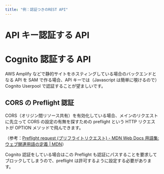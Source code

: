 ```yaml
---
title: "例：認証つきのREST API"
---
```


# API キー認証する API

# Cognito 認証する API

AWS Amplify などで静的サイトをホスティングしている場合のバックエンドとなる API を SAM で作る場合、API キーでは（Javascript は簡単に覗けるので）Cognito Userpool で認証することが望ましいです。

## CORS の Preflight 認証

CORS（オリジン間リソース共有）を有効化している場合、メインのリクエストに先立って CORS の設定の有無を探すための preflight という HTTP リクエストが OPTION メソッドで飛んできます。

（参考：[Preflight request (プリフライトリクエスト) - MDN Web Docs 用語集: ウェブ関連用語の定義 | MDN](https://developer.mozilla.org/ja/docs/Glossary/Preflight_request)）

Cognito 認証をしている場合はこの Preflight も認証にパスすることを要求してブロックしてしまうので、preflight は許可するように設定する必要があります。
